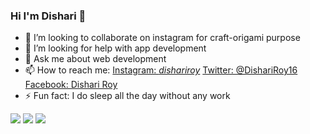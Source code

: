 ### Hi I'm Dishari 👋


- 👯 I’m looking to collaborate on instagram for craft-origami purpose
- 🤔 I’m looking for help with app development
- 💬 Ask me about web development
- 📫 How to reach me: [Instagram: _dishariroy_](https://www.instagram.com/_dishariroy_/)
[Twitter: @DishariRoy16](https://twitter.com/DishariRoy16)
 [Facebook: Dishari Roy](https://www.facebook.com/dishari.roy.2000)
- ⚡ Fun fact: I do sleep all the day without any work
<img src="https://github-readme-stats.vercel.app/api?username=dishariroy&show_icons=true&theme=radical">
<img src="https://github-readme-stats.vercel.app/api/top-langs/?username=dishariroy">
<img src="(https://github-readme-stats.vercel.app/api?username=dishariroy&show_icons=true)">



